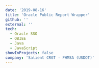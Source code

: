 ```yaml
---
date: '2019-08-16'
title: 'Oracle Public Report Wrapper'
github: ''
external: ''
tech:
  - Oracle SSO
  - OBIEE
  - Java
  - JavaScript
showInProjects: false
company: 'Salient CRGT - PHMSA (USDOT)'
---
```

